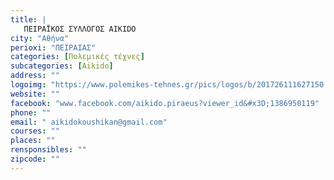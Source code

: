 ```yaml
---
title: |
   ΠΕΙΡΑΪΚΟΣ ΣΥΛΛΟΓΟΣ AIKIDO‏
city: "Αθήνα"
perioxi: "ΠΕΙΡΑΙΑΣ"
categories: [Πολεμικές τέχνες]
subcategories: [Aikido]
address: ""
logoimg: "https://www.polemikes-tehnes.gr/pics/logos/b/201726111627150.jpg"
website: ""
facebook: "www.facebook.com/aikido.piraeus?viewer_id&#x3D;1386950119"
phone: ""
email: " aikidokoushikan@gmail.com"
courses: ""
places: ""
rensponsibles: ""
zipcode: ""
---
```





